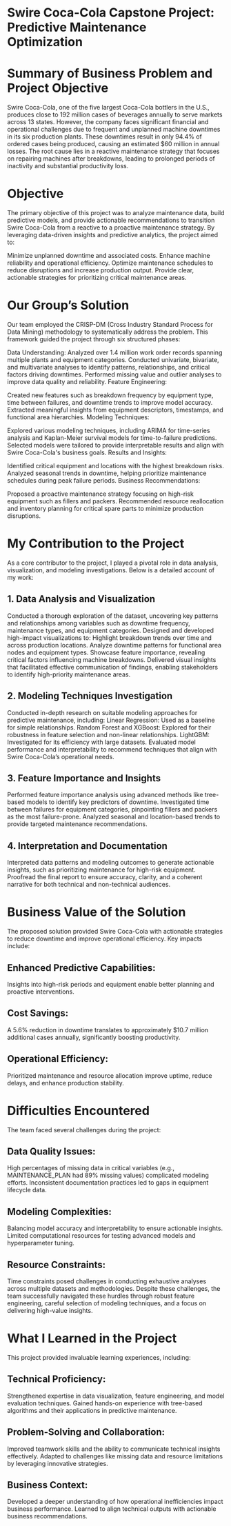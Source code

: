 
# Swire Coca-Cola Capstone Project: Predictive Maintenance Optimization

# Summary of Business Problem and Project Objective
Swire Coca-Cola, one of the five largest Coca-Cola bottlers in the U.S., produces close to 192 million cases of beverages annually to serve markets across 13 states. However, the company faces significant financial and operational challenges due to frequent and unplanned machine downtimes in its six production plants. These downtimes result in only 94.4% of ordered cases being produced, causing an estimated $60 million in annual losses. The root cause lies in a reactive maintenance strategy that focuses on repairing machines after breakdowns, leading to prolonged periods of inactivity and substantial productivity loss.

# Objective
The primary objective of this project was to analyze maintenance data, build predictive models, and provide actionable recommendations to transition Swire Coca-Cola from a reactive to a proactive maintenance strategy. By leveraging data-driven insights and predictive analytics, the project aimed to:

Minimize unplanned downtime and associated costs.
Enhance machine reliability and operational efficiency.
Optimize maintenance schedules to reduce disruptions and increase production output.
Provide clear, actionable strategies for prioritizing critical maintenance areas.

# Our Group’s Solution
Our team employed the CRISP-DM (Cross Industry Standard Process for Data Mining) methodology to systematically address the problem. This framework guided the project through six structured phases:

Data Understanding:
Analyzed over 1.4 million work order records spanning multiple plants and equipment categories.
Conducted univariate, bivariate, and multivariate analyses to identify patterns, relationships, and critical factors driving downtimes.
Performed missing value and outlier analyses to improve data quality and reliability.
Feature Engineering:

Created new features such as breakdown frequency by equipment type, time between failures, and downtime trends to improve model accuracy.
Extracted meaningful insights from equipment descriptors, timestamps, and functional area hierarchies.
Modeling Techniques:

Explored various modeling techniques, including ARIMA for time-series analysis and Kaplan-Meier survival models for time-to-failure predictions.
Selected models were tailored to provide interpretable results and align with Swire Coca-Cola's business goals.
Results and Insights:

Identified critical equipment and locations with the highest breakdown risks.
Analyzed seasonal trends in downtime, helping prioritize maintenance schedules during peak failure periods.
Business Recommendations:

Proposed a proactive maintenance strategy focusing on high-risk equipment such as fillers and packers.
Recommended resource reallocation and inventory planning for critical spare parts to minimize production disruptions.

# My Contribution to the Project
As a core contributor to the project, I played a pivotal role in data analysis, visualization, and modeling investigations. Below is a detailed account of my work:

## 1. Data Analysis and Visualization
Conducted a thorough exploration of the dataset, uncovering key patterns and relationships among variables such as downtime frequency, maintenance types, and equipment categories.
Designed and developed high-impact visualizations to:
Highlight breakdown trends over time and across production locations.
Analyze downtime patterns for functional area nodes and equipment types.
Showcase feature importance, revealing critical factors influencing machine breakdowns.
Delivered visual insights that facilitated effective communication of findings, enabling stakeholders to identify high-priority maintenance areas.
## 2. Modeling Techniques Investigation
Conducted in-depth research on suitable modeling approaches for predictive maintenance, including:
Linear Regression: Used as a baseline for simple relationships.
Random Forest and XGBoost: Explored for their robustness in feature selection and non-linear relationships.
LightGBM: Investigated for its efficiency with large datasets.
Evaluated model performance and interpretability to recommend techniques that align with Swire Coca-Cola’s operational needs.
## 3. Feature Importance and Insights
Performed feature importance analysis using advanced methods like tree-based models to identify key predictors of downtime.
Investigated time between failures for equipment categories, pinpointing fillers and packers as the most failure-prone.
Analyzed seasonal and location-based trends to provide targeted maintenance recommendations.
## 4. Interpretation and Documentation
Interpreted data patterns and modeling outcomes to generate actionable insights, such as prioritizing maintenance for high-risk equipment.
Proofread the final report to ensure accuracy, clarity, and a coherent narrative for both technical and non-technical audiences.


# Business Value of the Solution
The proposed solution provided Swire Coca-Cola with actionable strategies to reduce downtime and improve operational efficiency. Key impacts include:

 ## Enhanced Predictive Capabilities: 
 Insights into high-risk periods and equipment enable better planning and proactive interventions.
 
 ## Cost Savings: 
 A 5.6% reduction in downtime translates to approximately $10.7 million additional cases annually, significantly boosting productivity.
 
 ## Operational Efficiency: 
 Prioritized maintenance and resource allocation improve uptime, reduce delays, and enhance production stability.


# Difficulties Encountered
The team faced several challenges during the project:

 ## Data Quality Issues:
High percentages of missing data in critical variables (e.g., MAINTENANCE_PLAN had 89% missing values) complicated modeling efforts.
Inconsistent documentation practices led to gaps in equipment lifecycle data.

 ## Modeling Complexities:
Balancing model accuracy and interpretability to ensure actionable insights.
Limited computational resources for testing advanced models and hyperparameter tuning.

 ## Resource Constraints:
Time constraints posed challenges in conducting exhaustive analyses across multiple datasets and methodologies.
Despite these challenges, the team successfully navigated these hurdles through robust feature engineering, careful selection of modeling techniques, and a focus on delivering high-value insights.

# What I Learned in the Project
This project provided invaluable learning experiences, including:

## Technical Proficiency:
Strengthened expertise in data visualization, feature engineering, and model evaluation techniques.
Gained hands-on experience with tree-based algorithms and their applications in predictive maintenance.

## Problem-Solving and Collaboration:
Improved teamwork skills and the ability to communicate technical insights effectively.
Adapted to challenges like missing data and resource limitations by leveraging innovative strategies.

## Business Context:
Developed a deeper understanding of how operational inefficiencies impact business performance.
Learned to align technical outputs with actionable business recommendations.
